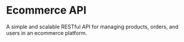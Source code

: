 # Ecommerce API

A simple and scalable RESTful API for managing products, orders, and users in an ecommerce platform.